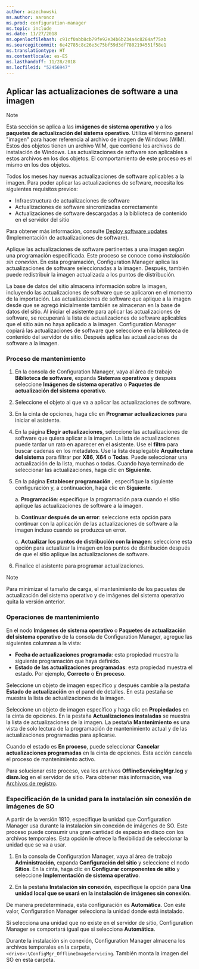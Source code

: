 ```yaml
---
author: aczechowski
ms.author: aaroncz
ms.prod: configuration-manager
ms.topic: include
ms.date: 11/27/2018
ms.openlocfilehash: c91cf0abb8cb79fe92e34b6b234a4c8264af75ab
ms.sourcegitcommit: 6e42785c8c26e3c75bf59d3df7802194551f58e1
ms.translationtype: HT
ms.contentlocale: es-ES
ms.lasthandoff: 11/28/2018
ms.locfileid: "52456947"
---
```

##  <a name="BKMK_OSImagesApplyUpdates"></a> Aplicar las actualizaciones de software a una imagen  

> [!Note]  
> Esta sección se aplica a las **imágenes de sistema operativo** y a los **paquetes de actualización del sistema operativo**. Utiliza el término general "imagen" para hacer referencia al archivo de imagen de Windows (WIM). Estos dos objetos tienen un archivo WIM, que contiene los archivos de instalación de Windows. Las actualizaciones de software son aplicables a estos archivos en los dos objetos. El comportamiento de este proceso es el mismo en los dos objetos.  

Todos los meses hay nuevas actualizaciones de software aplicables a la imagen. Para poder aplicar las actualizaciones de software, necesita los siguientes requisitos previos: 

- Infraestructura de actualizaciones de software  
- Actualizaciones de software sincronizadas correctamente  
- Actualizaciones de software descargadas a la biblioteca de contenido en el servidor del sitio  

Para obtener más información, consulte [Deploy software updates](/sccm/sum/deploy-use/deploy-software-updates) (Implementación de actualizaciones de software).  

Aplique las actualizaciones de software pertinentes a una imagen según una programación especificada. Este proceso se conoce como *instalación sin conexión*. En esta programación, Configuration Manager aplica las actualizaciones de software seleccionadas a la imagen. Después, también puede redistribuir la imagen actualizada a los puntos de distribución. 

La base de datos del sitio almacena información sobre la imagen, incluyendo las actualizaciones de software que se aplicaron en el momento de la importación. Las actualizaciones de software que aplique a la imagen desde que se agregó inicialmente también se almacenan en la base de datos del sitio. Al iniciar el asistente para aplicar las actualizaciones de software, se recuperará la lista de actualizaciones de software aplicables que el sitio aún no haya aplicado a la imagen. Configuration Manager copiará las actualizaciones de software que seleccione en la biblioteca de contenido del servidor de sitio. Después aplica las actualizaciones de software a la imagen.  


### <a name="servicing-process"></a>Proceso de mantenimiento  

1.  En la consola de Configuration Manager, vaya al área de trabajo **Biblioteca de software**, expanda **Sistemas operativos** y después seleccione **Imágenes de sistema operativo** o **Paquetes de actualización del sistema operativo**.  

2.  Seleccione el objeto al que va a aplicar las actualizaciones de software.  

3.  En la cinta de opciones, haga clic en **Programar actualizaciones** para iniciar el asistente.  

4.  En la página **Elegir actualizaciones**, seleccione las actualizaciones de software que quiera aplicar a la imagen. La lista de actualizaciones puede tardar un rato en aparecer en el asistente. Use el **filtro** para buscar cadenas en los metadatos. Use la lista desplegable **Arquitectura del sistema** para filtrar por **X86**, **X64** o **Todas**. Puede seleccionar una actualización de la lista, muchas o todas. Cuando haya terminado de seleccionar las actualizaciones, haga clic en **Siguiente**.  

5.  En la página **Establecer programación** , especifique la siguiente configuración y, a continuación, haga clic en **Siguiente**.  

    a.  **Programación**: especifique la programación para cuando el sitio aplique las actualizaciones de software a la imagen.  

    b.  **Continuar después de un error**: seleccione esta opción para continuar con la aplicación de las actualizaciones de software a la imagen incluso cuando se produzca un error.  

    c.  **Actualizar los puntos de distribución con la imagen**: seleccione esta opción para actualizar la imagen en los puntos de distribución después de que el sitio aplique las actualizaciones de software.  

6.  Finalice el asistente para programar actualizaciones.  

> [!NOTE]  
>  Para minimizar el tamaño de carga, el mantenimiento de los paquetes de actualización del sistema operativo y de imágenes del sistema operativo quita la versión anterior.  


### <a name="servicing-operations"></a>Operaciones de mantenimiento

En el nodo **Imágenes de sistema operativo** o **Paquetes de actualización del sistema operativo** de la consola de Configuration Manager, agregue las siguientes columnas a la vista:
- **Fecha de actualizaciones programada**: esta propiedad muestra la siguiente programación que haya definido.  
- **Estado de las actualizaciones programadas**: esta propiedad muestra el estado. Por ejemplo, **Correcto** o **En proceso**.  

Seleccione un objeto de imagen específico y después cambie a la pestaña **Estado de actualización** en el panel de detalles. En esta pestaña se muestra la lista de actualizaciones de la imagen. 

Seleccione un objeto de imagen específico y haga clic en **Propiedades** en la cinta de opciones. En la pestaña **Actualizaciones instaladas** se muestra la lista de actualizaciones de la imagen. La pestaña **Mantenimiento** es una vista de solo lectura de la programación de mantenimiento actual y de las actualizaciones programadas para aplicarse. 

Cuando el estado es **En proceso**, puede seleccionar **Cancelar actualizaciones programadas** en la cinta de opciones. Esta acción cancela el proceso de mantenimiento activo. 

Para solucionar este proceso, vea los archivos **OfflineServicingMgr.log** y **dism.log** en el servidor de sitio. Para obtener más información, vea [Archivos de registro](/sccm/core/plan-design/hierarchy/log-files).


### <a name="bkmk_servicing-drive"></a> Especificación de la unidad para la instalación sin conexión de imágenes de SO  
<!--1358924-->

A partir de la versión 1810, especifique la unidad que Configuration Manager usa durante la instalación sin conexión de imágenes de SO. Este proceso puede consumir una gran cantidad de espacio en disco con los archivos temporales. Esta opción le ofrece la flexibilidad de seleccionar la unidad que se va a usar. 

1. En la consola de Configuration Manager, vaya al área de trabajo **Administración**, expanda **Configuración del sitio** y seleccione el nodo **Sitios**. En la cinta, haga clic en **Configurar componentes de sitio** y seleccione **Implementación de sistema operativo**.  

2. En la pestaña **Instalación sin conexión**, especifique la opción para **Una unidad local que se usará en la instalación de imágenes sin conexión**.  

De manera predeterminada, esta configuración es **Automática**. Con este valor, Configuration Manager selecciona la unidad donde está instalado. 

Si selecciona una unidad que no existe en el servidor de sitio, Configuration Manager se comportará igual que si selecciona **Automática**. 

Durante la instalación sin conexión, Configuration Manager almacena los archivos temporales en la carpeta, `<drive>:\ConfigMgr_OfflineImageServicing`. También monta la imagen del SO en esta carpeta. 

